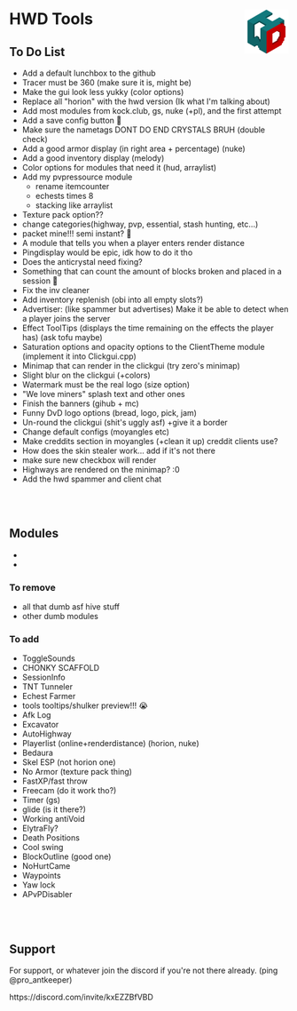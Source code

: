 # HWD Tools <a href="https://discord.com/invite/kxEZZBfVBD"><img align="right" src="HWD Tools/Assets/Logo.png" height="80px" /></a>

## To Do List
- Add a default lunchbox to the github
- Tracer must be 360 (make sure it is, might be)
- Make the gui look less yukky (color options) 
- Replace all "horion" with the hwd version (Ik what I'm talking about)
- Add most modules from kock.club, gs, nuke (+pl), and the first attempt
- Add a save config button 🧠
- Make sure the nametags DONT DO END CRYSTALS BRUH (double check)
- Add a good armor display (in right area + percentage) (nuke)
- Add a good inventory display (melody)
- Color options for modules that need it (hud, arraylist)
- Add my pvpressource module
  - rename itemcounter
  - echests times 8
  - stacking like arraylist
- Texture pack option?? 
- change categories(highway, pvp, essential, stash hunting, etc...)
- packet mine!!! semi instant? 🥺
- A module that tells you when a player enters render distance
- Pingdisplay would be epic, idk how to do it tho
- Does the anticrystal need fixing?
- Something that can count the amount of blocks broken and placed in a session 🤑
- Fix the inv cleaner 
- Add inventory replenish (obi into all empty slots?)
- Advertiser: (like spammer but advertises) Make it be able to detect when a player joins the server
- Effect ToolTips (displays the time remaining on the effects the player has) (ask tofu maybe)
- Saturation options and opacity options to the ClientTheme module (implement it into Clickgui.cpp)
- Minimap that can render in the clickgui (try zero's minimap)
- Slight blur on the clickgui (+colors)
- Watermark must be the real logo (size option)
- "We love miners" splash text and other ones
- Finish the banners (gihub + mc)
- Funny DvD logo options (bread, logo, pick, jam)
- Un-round the clickgui (shit's uggly asf) +give it a border
- Change default configs (moyangles etc)
- Make creddits section in moyangles (+clean it up) creddit clients use?
- How does the skin stealer work... add if it's not there
- make sure new checkbox will render
- Highways are rendered on the minimap? :0
- Add the hwd spammer and client chat
<br>
<br>

## Modules
-
-
  
### To remove
- all that dumb asf hive stuff
- other dumb modules
  
### To add
- ToggleSounds
- CHONKY SCAFFOLD
- SessionInfo
- TNT Tunneler
- Echest Farmer
- tools tooltips/shulker preview!!! 😭
- Afk Log
- Excavator
- AutoHighway
- Playerlist (online+renderdistance) (horion, nuke)
- Bedaura 
- Skel ESP (not horion one)
- No Armor (texture pack thing)
- FastXP/fast throw
- Freecam (do it work tho?)
- Timer (gs)
- glide (is it there?)
- Working antiVoid
- ElytraFly?
- Death Positions
- Cool swing
- BlockOutline (good one)
- NoHurtCame
- Waypoints
- Yaw lock
- APvPDisabler

<br>
<br>   

## Support
For support, or whatever join the discord if you're not there already. (ping @pro_antkeeper)
<p></p>https://discord.com/invite/kxEZZBfVBD

